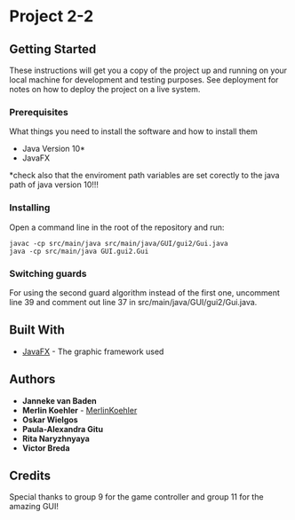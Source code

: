 # Project 2-2



## Getting Started

These instructions will get you a copy of the project up and running on your local machine for development and testing purposes. See deployment for notes on how to deploy the project on a live system.

### Prerequisites

What things you need to install the software and how to install them

* Java Version 10\*
* JavaFX

\*check also that the enviroment path variables are set corectly to the java path of java version 10!!!
### Installing

Open a command line in the root of the repository and run:
```
javac -cp src/main/java src/main/java/GUI/gui2/Gui.java
java -cp src/main/java GUI.gui2.Gui
```

### Switching guards
For using the second guard algorithm instead of the first one, uncomment line 39 and comment out line 37 in src/main/java/GUI/gui2/Gui.java.

## Built With

* [JavaFX](https://openjfx.io/) - The graphic framework used

## Authors

* **Janneke van Baden**
* **Merlin Koehler** - [MerlinKoehler](https://github.com/MerlinKoehler)
* **Oskar Wielgos**
* **Paula-Alexandra Gitu**
* **Rita Naryzhnyaya**
* **Victor Breda**

## Credits
Special thanks to group 9 for the game controller and group 11 for the amazing GUI!